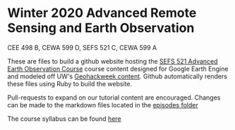 # Winter 2020 Advanced Remote Sensing and Earth Observation
CEE 498 B, CEWA 599 D, SEFS 521 C, CEWA 599 A

These are files to build a github website hosting the [SEFS 521 Advanced Earth Observation Course](https://uwearthobservation.github.io/Labs/) course content designed for Google Earth Engine and modeled off UW's [Geohackweek content](https://geohackweek.github.io/). Github automatically renders these files using Ruby to build the website.

Pull-requests to expand on our tutorial content are encouraged. Changes can be made to the markdown files located in the [episodes folder](https://github.com/uwearthobservation/Labs/tree/gh-pages/_episodes)

The course syllabus can be found [here](https://docs.google.com/document/d/1PY4jnabTCNhAO4tpDM_lghmeulvItXxN_3SPVfHUJHA/edit?usp=sharing)


